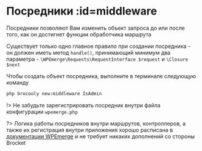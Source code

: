 # Посредники :id=middleware

Посредники позволяют Вам изменить объект запроса до или после того, как он достигнет функции обработчика маршрута

Существует только одно главное правило при создании посредника - он должен иметь метод `handle()`, принимающий минимум два параметра - `\WPEmerge\Requests\RequestInterface $request` и `\Closure $next`

Чтобы создать объект посредника, выполните в терминале следующую команду

```sh
php brocooly new:middleware IsAdmin
```

!> Не забудьте зарегистрировать посредник внутри файла конфигурации `wpemerge.php`

?> Логика работы посредников внутри маршрутов, контроллеров, а также их регистрация внутри приложения хорошо расписана в [документации WPEmerge](https://docs.wpemerge.com/#/framework/routing/middleware) и не требует никаких дополнений со стороны Brocket